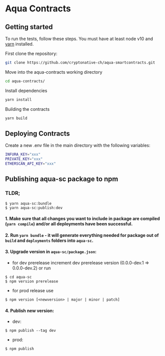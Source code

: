 # Aqua Contracts

## Getting started
To run the tests, follow these steps. You must have at least node v10 and [yarn](https://yarnpkg.com/) installed.

First clone the repository:

```sh
git clone https://github.com/cryptonative-ch/aqua-smartcontracts.git
```

Move into the aqua-contracts working directory

```sh
cd aqua-contracts/
```

Install dependencies

```sh
yarn install
```

Building the contracts

```sh
yarn build
```

## Deploying Contracts

Create a new .env file in the main directory with the following variables:

```sh
INFURA_KEY="xxx"
PRIVATE_KEY="xxx"
ETHERSCAN_API_KEY="xxx"
```

## Publishing aqua-sc package to npm

### TLDR;
```shell
$ yarn aqua-sc:bundle
$ yarn aqua-sc:publish:dev 
```

#### 1. Make sure that all changes you want to include in package are compiled (`yarn compile`) and/or all deployments have been successful.
#### 2. Run `yarn bundle` - it will generate everything needed for package out of `build` and `deployments` folders into `aqua-sc`.
#### 3. Upgrade version in `aqua-sc/package.json`: 
- for dev prerelease increment dev prerelease version (0.0.0-dev.1 => 0.0.0-dev.2) or run 
```shell
$ cd aqua-sc
$ npm version prerelease
```
- for prod release use 
```shell
$ npm version [<newversion> | major | minor | patch]
```
#### 4. Publish new version:
- dev:
```shell
$ npm publish --tag dev
```
- prod:
```shell
$ npm publish
```